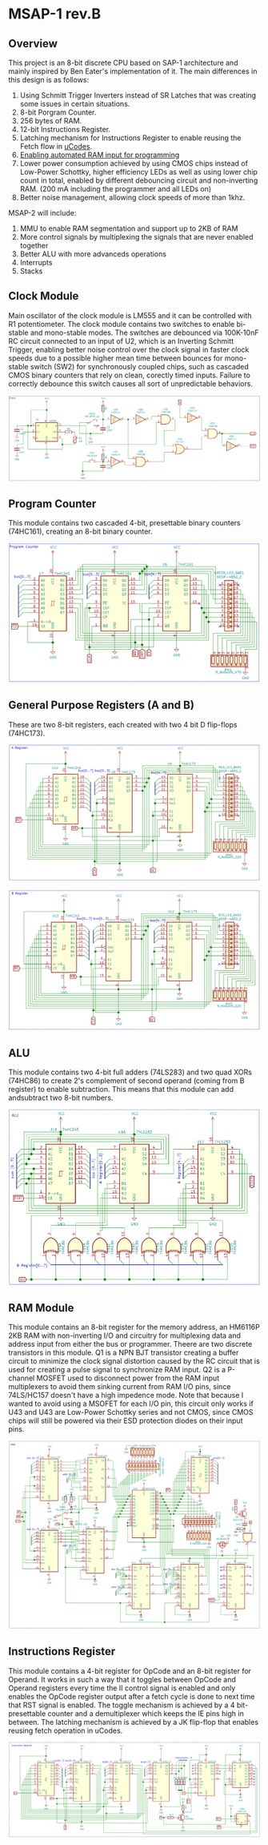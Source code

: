 # MSAP-1 rev.B

## Overview

This project is an 8-bit discrete CPU based on SAP-1 architecture and mainly inspired by Ben Eater's implementation of it. The main differences in this design is as follows:

1. Using Schmitt Trigger Inverters instead of SR Latches that was creating some issues in certain situations.
2. 8-bit Porgram Counter.
3. 256 bytes of RAM.
4. 12-bit Instructions Register.
5. Latching mechanism for Instructions Register to enable reusing the Fetch flow in [uCodes](https://github.com/mehrantsi/8-bit_CPU_uCodes).
6. [Enabling automated RAM input for programming](https://github.com/mehrantsi/8-bit_CPU_Programmer)
7. Lower power consumption achieved by using CMOS chips instead of Low-Power Schottky, higher efficiency LEDs as well as using lower chip count in total, enabled by different debouncing circuit and non-inverting RAM. (200 mA including the programmer and all LEDs on)
8. Better noise management, allowing clock speeds of more than 1khz.

MSAP-2 will include:

1. MMU to enable RAM segmentation and support up to 2KB of RAM
2. More control signals by multiplexing the signals that are never enabled together
3. Better ALU with more advanceds operations
4. Interrupts
5. Stacks

## Clock Module

Main oscillator of the clock module is LM555 and it can be controlled with R1 potentiometer. The clock module contains two switches to enable bi-stable and mono-stable modes. The switches are debounced via 100K-10nF RC circuit connected to an input of U2, which is an Inverting Schmitt Trigger, enabling better noise control over the clock signal in faster clock speeds due to a possible higher mean time between bounces for mono-stable switch (SW2) for synchronously coupled chips, such as cascaded CMOS binary counters that rely on clean, corectly timed inputs. Failure to correctly debounce this switch causes all sort of unpredictable behaviors.

![CLK](https://github.com/mehrantsi/MSAP-1/blob/main/Schematics/PNGs/Clock.PNG)

## Program Counter

This module contains two cascaded 4-bit, presettable binary counters (74HC161), creating an 8-bit binary counter.

![PC](https://github.com/mehrantsi/MSAP-1/blob/main/Schematics/PNGs/Program%20Counter.PNG)

## General Purpose Registers (A and B)

These are two 8-bit registers, each created with two 4 bit D flip-flops (74HC173).

![A](https://github.com/mehrantsi/MSAP-1/blob/main/Schematics/PNGs/A-Register.PNG)

![B](https://github.com/mehrantsi/MSAP-1/blob/main/Schematics/PNGs/B-Register.PNG)

## ALU

This module contains two 4-bit full adders (74LS283) and two quad XORs (74HC86) to create 2's complement of second operand (coming from B register) to enable subtraction. This means that this module can add andsubtract two 8-bit numbers.

![ALU](https://github.com/mehrantsi/MSAP-1/blob/main/Schematics/PNGs/ALU.PNG)

## RAM Module

This module contains an 8-bit register for the memory address, an HM6116P 2KB RAM with non-inverting I/O and circuitry for multiplexing data and address input from either the bus or programmer.
Theere are two discrete transistors in this module. Q1 is a NPN BJT transistor creating a buffer circuit to minimize the clock signal distortion caused by the RC circuit that is used for creating a pulse signal to synchronize RAM input. Q2 is a P-channel MOSFET used to disconnect power from the RAM input multiplexers to avoid them sinking current from RAM I/O pins, since 74LS/HC157 doesn't have a high impedence mode. Note that because I wanted to avoid using a MSOFET for each I/O pin, this circuit only works if U43 and U43 are Low-Power Schottky series and not CMOS, since CMOS chips will still be powered via their ESD protection diodes on their input pins.

![RAM](https://github.com/mehrantsi/MSAP-1/blob/main/Schematics/PNGs/RAM.PNG)

## Instructions Register

This module contains a 4-bit register for OpCode and an 8-bit register for Operand. It works in such a way that it toggles between OpCode and Operand registers every time the II control signal is enabled and only enables the OpCode register output after a fetch cycle is done to next time that RST signal is enabled. The toggle mechanism is achieved by a 4 bit- presettable counter and a demultiplexer which keeps the IE pins high in between. The latching mechanism is achieved by a JK flip-flop that enables reusing fetch operation in uCodes.

![IR](https://github.com/mehrantsi/MSAP-1/blob/main/Schematics/PNGs/Instructions%20Register.PNG)
